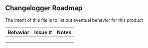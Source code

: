 ## Changelogger Roadmap

The intent of this file is to list out eventual behavior for this product


| Behavior | Issue # | Notes |
|----------|---------|-------|
|          |         |       |
|          |         |       |
|          |         |       |
